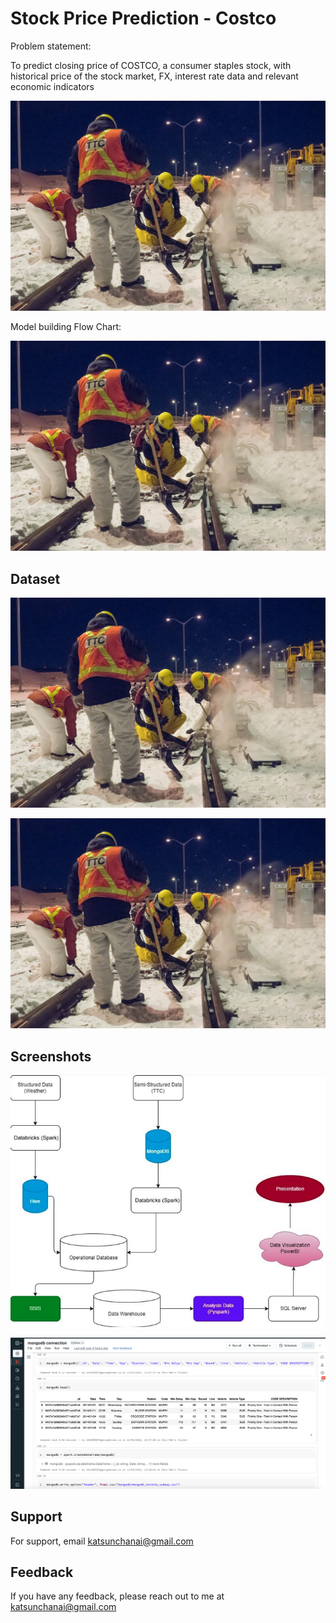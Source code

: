 
# Stock Price Prediction - Costco



Problem statement:

To predict closing price of COSTCO, a consumer staples stock, with historical price of the stock market, FX, interest rate data and relevant economic indicators

![COSTCO](https://github.com/ktchan33GBC/Datapipline_proj_TTC_weather/blob/main/image/TTC.jpg)



Model building Flow Chart:

![Model building Flow Chart](https://github.com/ktchan33GBC/Datapipline_proj_TTC_weather/blob/main/image/TTC.jpg)

## Dataset



![Data Period](https://github.com/ktchan33GBC/Datapipline_proj_TTC_weather/blob/main/image/TTC.jpg)

![Data Sources](https://github.com/ktchan33GBC/Datapipline_proj_TTC_weather/blob/main/image/TTC.jpg)


## Screenshots



![COST prediction](https://github.com/ktchan33GBC/Datapipline_proj_TTC_weather/blob/main/image/concept_map.png)


![Different between actual and prediction ](https://github.com/ktchan33GBC/Datapipline_proj_TTC_weather/blob/main/image/mongoDB_connection.png)

## Support

For support, email katsunchanai@gmail.com

## Feedback

If you have any feedback, please reach out to me at katsunchanai@gmail.com


